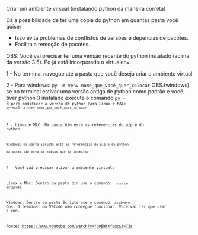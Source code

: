 Criar um ambiente virsual (instalando python da maneira correta)

Dá a possibilidade de ter uma cópia do python em quantas pasta você quiser

- Isso evita problemas de conflistos de versões e depencias de pacotes.
- Facilita a remoção de pacotes.


OBS: Você vai precisar ter uma vensão recente do python instalado (acima da versão 3.5). Pq já está incorporado o virtualenv.

1 - No terminal navegue até a pasta que você deseja criar o ambiente virtual

2 - 
    Para windows:
    <code>py -m venv nome_que_você_quer_colocar</code>
    OBS:(windows) se no terminal estiver uma versão antiga de python como padrão e você tiver python 3 instalado
    execute o comando <code>py - 3<code> para modificar a versão de python
    Para Linux e MAC:
    <code>python3 -m venv nome_que_você_quer_colocar</code>

3 - 
    Linux e MAC: Na pasta bin está as referencias do pip e do python

    Windows: Na pasta Scripts está as referencias de pip e do python

    Na pasta lib está as coisas que já instalou

4 - Você vai precisar ativar o ambiente virtual:

Linux e Mac: Dentro da pasta bin use o comando: <code> source activate </code>

Windows: Dentro da pasta Scripts use o comando: <code>activate</code> Obs: O terminal do VSCode não consegue funcionar. Você vai ter que usar o cmd. 


Fonte: https://www.youtube.com/watch?v=Yp9EWlKfyqc&t=73s
